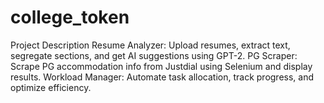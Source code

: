 # college_token
Project Description Resume Analyzer: Upload resumes, extract text, segregate sections, and get AI suggestions using GPT-2.  PG Scraper: Scrape PG accommodation info from Justdial using Selenium and display results.  Workload Manager: Automate task allocation, track progress, and optimize efficiency.
